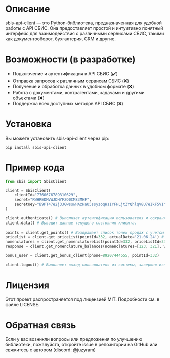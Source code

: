 # Описание
sbis-api-client — это Python-библиотека, предназначенная для удобной работы с API СБИС. Она предоставляет простой и интуитивно понятный интерфейс для взаимодействия с различными сервисами СБИС, такими как документооборот, бухгалтерия, CRM и другие.

# Возможности (в разработке)
* Подключение и аутентификация к API СБИС (✔️)
* Отправка запросов к различным сервисам СБИС (❌)
* Получение и обработка данных в удобном формате (❌)
* Работа с документами, контрагентами, задачами и другими объектами (❌)
* Поддержка всех доступных методов API СБИС (❌)

# Установка
Вы можете установить sbis-api-client через pip:
```sh
pip install sbis-api-client
```

# Пример кода
```py
from sbis import SbisClient

client = SbisClient(
    clientId="7760676789310629",
    secret="RWHREDMVWJDHYFZO0CM83MHF",
    secretKey="B9PT47e2j3JGwsswHAzHaU5ssyzoqHsIYFHLjtZYQhlqV8U7eIkF5VIYluyrGwugVv7g1dWRcbSnoCzk10gq961GdzfpUD7INYZiS0wR8K1lrbVwkMjvqi"
)

client.authenticate() # Выполняет аутентификацию пользователя и сохраняет полученный токен и сессионный ID (sid).
client.data() # Выводит данные текущего состояния клиента.
    
points = client.get_points() # Возвращает список точек продаж с учетом заданных параметров.
pricelist = client.get_priceList(pointId=332, actualDate='21.06.24') # Запрос возвращает информацию о действующих прайс-листах. Чтобы запрос работал корректно, настройте прайс-лист с типом «Выбранные наименования».
nomenclatures = client.get_nomenclatureList(pointId=332, priceListId=33) # Запрос возвращает информацию о товарах и услугах по действующему прайс-листу.
response = client.get_nomenclature_balances(nomenclatures=[123, 321], warehouses=[456, 789], companies=444) # Запрос возвращает информацию об остатках товаров на складе.

bonus_user = client.get_bonus_client(phone=89207444555, pointId=332)
    
client.logout() # Выполняет выход пользователя из системы, завершая использование текущего токена доступа.
```

# Лицензия
Этот проект распространяется под лицензией MIT. Подробности см. в файле LICENSE.

# Обратная связь
Если у вас возникли вопросы или предложения по улучшению библиотеки, пожалуйста, откройте issue в репозитории на GitHub или свяжитесь с автором (discord: @juzyram)
